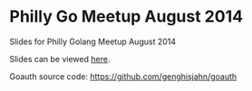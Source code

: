 Philly Go Meetup August 2014 
================

Slides for Philly Golang Meetup August 2014

Slides can be viewed [here](http://go-talks.appspot.com/github.com/genghisjahn/gomeetup-aug2014/talk.slide#1).

Goauth source code:
https://github.com/genghisjahn/goauth
